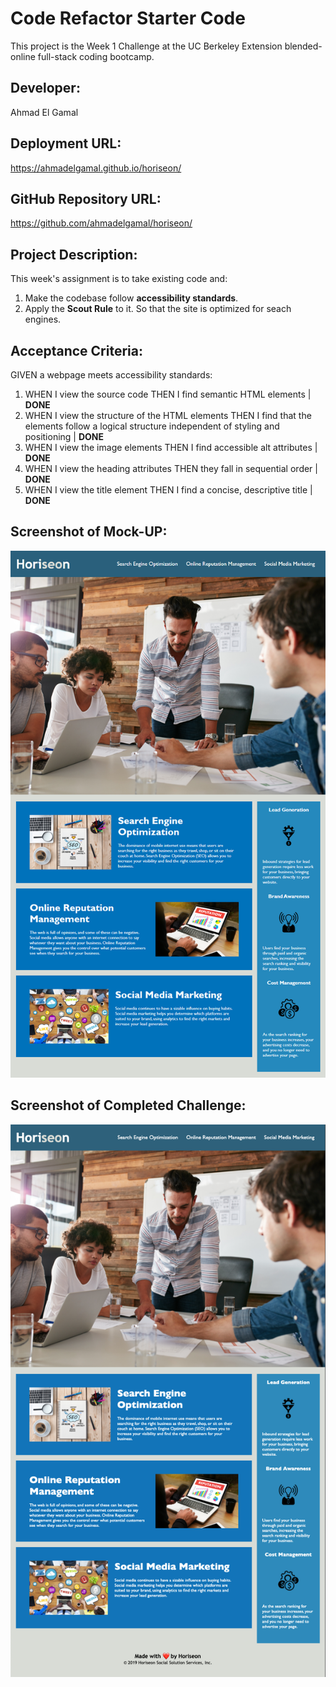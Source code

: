 # Code Refactor Starter Code
This project is the Week 1 Challenge at the UC Berkeley Extension blended-online full-stack coding bootcamp.

## Developer:
Ahmad El Gamal

## Deployment URL:
https://ahmadelgamal.github.io/horiseon/

## GitHub Repository URL:
https://github.com/ahmadelgamal/horiseon/

## Project Description:
This week's assignment is to take existing code and:
1. Make the codebase follow **accessibility standards**.
2. Apply the **Scout Rule** to it.
So that the site is optimized for seach engines.

## Acceptance Criteria:
GIVEN a webpage meets accessibility standards:
1. WHEN I view the source code
   THEN I find semantic HTML elements | **DONE**
2. WHEN I view the structure of the HTML elements
   THEN I find that the elements follow a logical structure independent of styling and positioning | **DONE**
3. WHEN I view the image elements
   THEN I find accessible alt attributes | **DONE**
4. WHEN I view the heading attributes
   THEN they fall in sequential order | **DONE**
5. WHEN I view the title element
   THEN I find a concise, descriptive title | **DONE**

## Screenshot of Mock-UP:
![Screenshot of Mock-Up](./assets/images/01-html-css-git-homework-demo.png)

## Screenshot of Completed Challenge:
![Screenshot of Completed Website](./assets/images/screenshot-of-horiseon-COMPLETED.png)